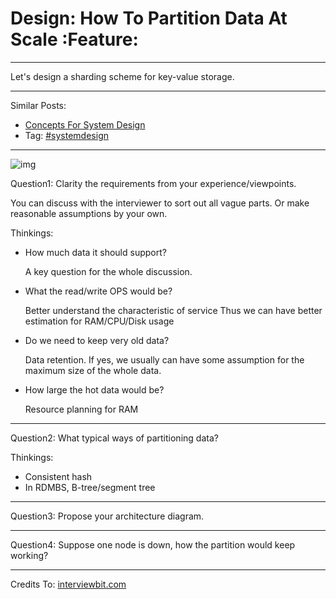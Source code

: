 # Design: How To Partition Data At Scale     :Feature:


---

Let's design a sharding scheme for key-value storage.  

---

Similar Posts:  
-   [Concepts For System Design](https://brain.dennyzhang.com/design-concept)
-   Tag: [#systemdesign](https://brain.dennyzhang.com/tag/systemdesign)

---

![img](//raw.githubusercontent.com/DennyZhang/challenges-leetcode-interesting/master/images/design/partition_data.png)  

Question1: Clarity the requirements from your experience/viewpoints.  

You can discuss with the interviewer to sort out all vague parts. Or make reasonable assumptions by your own.  

Thinkings:  
-   How much data it should support?

    A key question for the whole discussion.

-   What the read/write OPS would be?

    Better understand the characteristic of service
    Thus we can have better estimation for RAM/CPU/Disk usage

-   Do we need to keep very old data?

    Data retention. If yes, we usually can have some assumption for the maximum size of the whole data.

-   How large the hot data would be?

    Resource planning for RAM

---

Question2: What typical ways of partitioning data?  

Thinkings:  
-   Consistent hash
-   In RDMBS, B-tree/segment tree

---

Question3: Propose your architecture diagram.  

---

Question4: Suppose one node is down, how the partition would keep working?  

---

Credits To: [interviewbit.com](https://www.interviewbit.com/problems/sharding-a-database/)